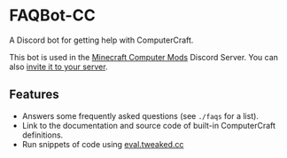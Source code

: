 # FAQBot-CC
A Discord bot for getting help with ComputerCraft.

This bot is used in the [Minecraft Computer Mods][mcm] Discord Server. You can also [invite it to your server][invite].

## Features
 - Answers some frequently asked questions (see `./faqs` for a list).
 - Link to the documentation and source code of built-in ComputerCraft definitions.
 - Run snippets of code using [eval.tweaked.cc]

[invite]: https://discord.com/api/oauth2/authorize?client_id=698485015339597824&permissions=0&scope=bot%20applications.commands "Invite this bot to your guild."
[mcm]: https://discord.computercraft.cc "The Minecraft Computer Mods Discord"
[eval.tweaked.cc]: https://github.com/SquidDev-CC/eval.tweaked.cc
